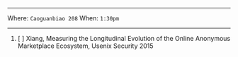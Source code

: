 ***

Where: `Caoguanbiao 208` When: `1:30pm`

***


1. [ ] Xiang, Measuring the Longitudinal Evolution of the Online Anonymous Marketplace Ecosystem, Usenix Security 2015 